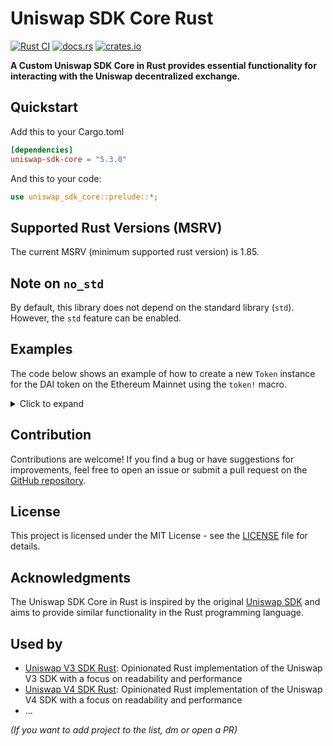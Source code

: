 # Uniswap SDK Core Rust

[![Rust CI](https://github.com/malik672/uniswap-sdk-core-rust/actions/workflows/rust.yml/badge.svg)](https://github.com/malik672/uniswap-sdk-core-rust/actions/workflows/rust.yml)
[![docs.rs](https://img.shields.io/docsrs/uniswap-sdk-core)](https://docs.rs/uniswap-sdk-core/latest)
[![crates.io](https://img.shields.io/crates/v/uniswap-sdk-core.svg)](https://crates.io/crates/uniswap-sdk-core)

**A Custom Uniswap SDK Core in Rust provides essential functionality for interacting with the Uniswap decentralized
exchange.**

## Quickstart

Add this to your Cargo.toml

```toml
[dependencies]
uniswap-sdk-core = "5.3.0"
```

And this to your code:

```rust
use uniswap_sdk_core::prelude::*;
```

## Supported Rust Versions (MSRV)

<!--
When updating this, also update:
- clippy.toml
- Cargo.toml
- .github/workflows/rust.yml
-->

The current MSRV (minimum supported rust version) is 1.85.

## Note on `no_std`

By default, this library does not depend on the standard library (`std`). However, the `std` feature can be enabled.

## Examples

The code below shows an example of how to create a new `Token` instance for the DAI token on the Ethereum Mainnet using
the `token!` macro.

<details>
  <summary>Click to expand</summary>

```rust,ignore
// Import necessary preludes and token macro
use uniswap_sdk_core::{prelude::*, token};

// Define the chain ID, address, decimals, symbol, and name for the token
const CHAIN_ID: u64 = 1; // Ethereum Mainnet
const TOKEN_ADDRESS: &str = "0x6B175474E89094C44Da98b954EedeAC495271d0F"; // DAI Token Address
const DECIMALS: u8 = 18;
const SYMBOL: &str = "DAI";
const NAME: &str = "Dai Stablecoin";

// Use the `token!` macro to create a new `Token` instance
let dai_token = token!(CHAIN_ID, TOKEN_ADDRESS, DECIMALS, SYMBOL, NAME);

// Example usage of the `Token` methods
println!("Token Address: {}", dai_token.address());
println!("Is Native: {}", dai_token.is_native());

// Example of comparing two tokens
let another_dai_token = token!(CHAIN_ID, TOKEN_ADDRESS, DECIMALS, SYMBOL, NAME);
println!("Are the tokens equal? {}", dai_token.equals(&another_dai_token));

// Example of sorting tokens
let another_token = token!(CHAIN_ID, "0000000000000000000000000000000000000002", DECIMALS, "ETH", "Ethereum");
match dai_token.sorts_before( & another_token) {
Ok(true) => println ! ("DAI sorts before ETH"),
Ok(false) => println ! ("DAI does not sort before ETH"),
Err(e) => println ! ("Error comparing tokens: {:?}", e),
}
```

This example demonstrates how to create a `Token` instance for DAI on the Ethereum Mainnet using the `token!` macro.

It then prints the token's address and checks if it's a native token (which it isn't, so it prints false).

It also compares the DAI token with another DAI token instance to show that two instances of the same token are
considered equal.

Finally, it attempts to sort the DAI token before an Ethereum token, which should print that DAI sorts before ETH,
assuming the addresses are correctly set up for this comparison.

Remember to replace "0x6B175474E89094C44Da98b954EedeAC495271d0F" with the actual address of the DAI token you're working
with, and adjust the CHAIN_ID if you're working on a different network (e.g., a testnet).

</details>

## Contribution

Contributions are welcome! If you find a bug or have suggestions for improvements, feel free to open an issue or submit
a pull request on the [GitHub repository](https://github.com/malik672/uniswap-sdk-core-rust).

## License

This project is licensed under the MIT License - see the [LICENSE](./LICENSE) file for details.

## Acknowledgments

The Uniswap SDK Core in Rust is inspired by the original [Uniswap SDK](https://github.com/Uniswap/sdk-core) and aims to
provide similar functionality in the Rust programming language.

## Used by

- [Uniswap V3 SDK Rust](https://github.com/shuhuiluo/uniswap-v3-sdk-rs): Opinionated Rust implementation of the Uniswap
  V3 SDK with a focus on readability and performance
- [Uniswap V4 SDK Rust](https://github.com/shuhuiluo/uniswap-v4-sdk-rs): Opinionated Rust implementation of the Uniswap
  V4 SDK with a focus on readability and performance
- ...

*(If you want to add project to the list, dm or open a PR)*
